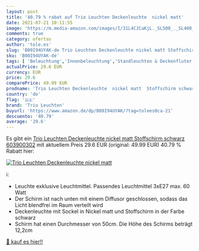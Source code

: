 ```yaml
---
layout: post
title: '40.79 % rabat auf Trio Leuchten Deckenleuchte  nickel matt'
date: 2021-07-21 10:11:55
image: 'https://m.media-amazon.com/images/I/31L4CJCaKjL._SL500_._SL400_.jpg'
comments: true
category: ofertas
author: 'tole.es'
slug: 'B00I94UYAK-de Trio Leuchten Deckenleuchte nickel matt Stoffschirm...'
sku: 'B00I94UYAK-de'
tags: [ 'Beleuchtung','Innenbeleuchtung','Standleuchten & Deckenfluter','Tisch- & Stehleuchten','trio leuchten', ]
actualPrice: 29.6 EUR
currency: EUR
price: 29.6
comparePrice: 49.99 EUR
prodname: 'Trio Leuchten Deckenleuchte  nickel matt  Stoffschirm schwarz 603900302'
country: 'de'
flag: '🇩🇪'
brand: 'Trio Leuchten'
buyurl: 'https://www.amazon.de/dp/B00I94UYAK/?tag=tolees0ca-21'
descuento: '40.79'
average: '29.6'
---
```


Es gibt ein [Trio Leuchten Deckenleuchte  nickel matt  Stoffschirm schwarz 603900302](https://www.amazon.de/dp/B00I94UYAK/?tag=tolees0ca-21) mit aktuellem Preis 29.6 EUR (original: 49.99 EUR) 40.79 % Rabatt hier:

[![Trio Leuchten Deckenleuchte  nickel matt](https://m.media-amazon.com/images/I/31L4CJCaKjL._SL500_._SL400_.jpg)](https://www.amazon.de/dp/B00I94UYAK/?tag=tolees0ca-21)

ℹ️:

- Leuchte exklusive Leuchtmittel. Passendes Leuchtmittel 3xE27 max. 60 Watt
- Der Schirm ist nach unten mit einem Diffusor geschlossen, sodass das Licht blendfrei im Raum verteilt wird
- Deckenleuchte mit Sockel in Nickel matt und Stoffschirm in der Farbe schwarz
- Schirm hat einen Durchmesser von 50cm. Die Höhe des Schirms beträgt 12,2cm

[🛒 kauf es hier!!](https://www.amazon.de/dp/B00I94UYAK/?tag=tolees0ca-21)
